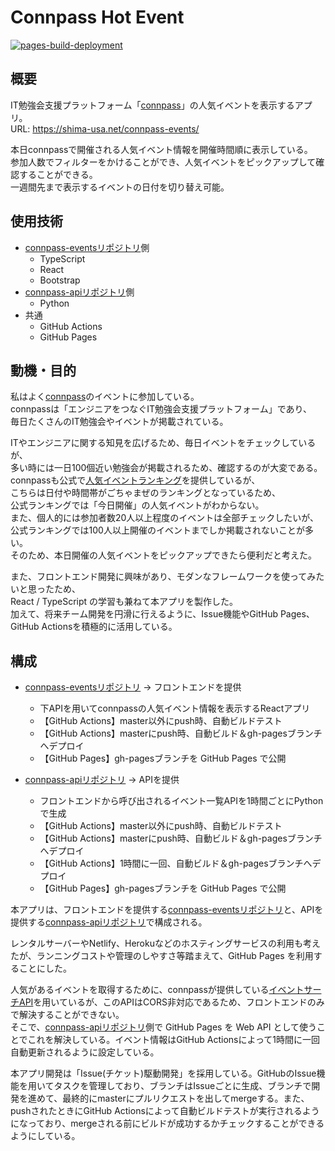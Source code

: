 # Connpass Hot Event
[![pages-build-deployment](https://github.com/hiroto-toriyama/connpass-events/actions/workflows/pages/pages-build-deployment/badge.svg)](https://github.com/hiroto-toriyama/connpass-events/actions/workflows/pages/pages-build-deployment)


## 概要

IT勉強会支援プラットフォーム「[connpass](https://connpass.com/)」の人気イベントを表示するアプリ。<br>
URL: https://shima-usa.net/connpass-events/

本日connpassで開催される人気イベント情報を開催時間順に表示している。<br>
参加人数でフィルターをかけることができ、人気イベントをピックアップして確認することができる。<br>
一週間先まで表示するイベントの日付を切り替え可能。


## 使用技術
* [connpass-eventsリポジトリ](https://github.com/hiroto-toriyama/connpass-events)側
  * TypeScript
  * React
  * Bootstrap
* [connpass-apiリポジトリ](https://github.com/hiroto-toriyama/connpass-api)側
  * Python
* 共通
  * GitHub Actions
  * GitHub Pages


## 動機・目的
私はよく[connpass](https://connpass.com/)のイベントに参加している。<br>
connpassは「エンジニアをつなぐIT勉強会支援プラットフォーム」であり、<br>
毎日たくさんのIT勉強会やイベントが掲載されている。

ITやエンジニアに関する知見を広げるため、毎日イベントをチェックしているが、<br>
多い時には一日100個近い勉強会が掲載されるため、確認するのが大変である。<br>
connpassも公式で[人気イベントランキング](https://connpass.com/ranking/)を提供しているが、<br>
こちらは日付や時間帯がごちゃまぜのランキングとなっているため、<br>
公式ランキングでは「今日開催」の人気イベントがわからない。<br>
また、個人的には参加者数20人以上程度のイベントは全部チェックしたいが、<br>
公式ランキングでは100人以上開催のイベントまでしか掲載されないことが多い。<br>
そのため、本日開催の人気イベントをピックアップできたら便利だと考えた。

また、フロントエンド開発に興味があり、モダンなフレームワークを使ってみたいと思ったため、<br>
React / TypeScript の学習も兼ねて本アプリを製作した。<br>
加えて、将来チーム開発を円滑に行えるように、Issue機能やGitHub Pages、GitHub Actionsを積極的に活用している。 


## 構成
* [connpass-eventsリポジトリ](https://github.com/hiroto-toriyama/connpass-events) → フロントエンドを提供
  * 下APIを用いてconnpassの人気イベント情報を表示するReactアプリ
  * 【GitHub Actions】master以外にpush時、自動ビルドテスト
  * 【GitHub Actions】masterにpush時、自動ビルド＆gh-pagesブランチへデプロイ
  * 【GitHub Pages】gh-pagesブランチを GitHub Pages で公開
  
* [connpass-apiリポジトリ](https://github.com/hiroto-toriyama/connpass-api) → APIを提供
  * フロントエンドから呼び出されるイベント一覧APIを1時間ごとにPythonで生成
  * 【GitHub Actions】master以外にpush時、自動ビルドテスト
  * 【GitHub Actions】masterにpush時、自動ビルド＆gh-pagesブランチへデプロイ
  * 【GitHub Actions】1時間に一回、自動ビルド＆gh-pagesブランチへデプロイ
  * 【GitHub Pages】gh-pagesブランチを GitHub Pages で公開


本アプリは、フロントエンドを提供する[connpass-eventsリポジトリ](https://github.com/hiroto-toriyama/connpass-events)と、APIを提供する[connpass-apiリポジトリ](https://github.com/hiroto-toriyama/connpass-api)で構成される。

レンタルサーバーやNetlify、Herokuなどのホスティングサービスの利用も考えたが、ランニングコストや管理のしやすさ等踏まえて、GitHub Pages を利用することにした。

人気があるイベントを取得するために、connpassが提供している[イベントサーチAPI](https://connpass.com/about/api/)を用いているが、このAPIはCORS非対応であるため、フロントエンドのみで解決することができない。<br>
そこで、[connpass-apiリポジトリ](https://github.com/hiroto-toriyama/connpass-api)側で GitHub Pages を Web API として使うことでこれを解決している。イベント情報はGitHub Actionsによって1時間に一回自動更新されるように設定している。

本アプリ開発は「Issue(チケット)駆動開発」を採用している。GitHubのIssue機能を用いてタスクを管理しており、ブランチはIssueごとに生成、ブランチで開発を進めて、最終的にmasterにプルリクエストを出してmergeする。また、pushされたときにGitHub Actionsによって自動ビルドテストが実行されるようになっており、mergeされる前にビルドが成功するかチェックすることができるようにしている。






